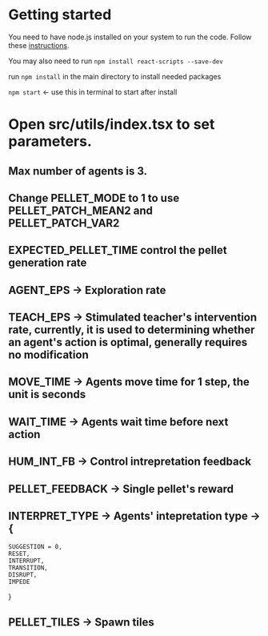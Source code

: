 # Getting started
You need to have node.js installed on your system to run the code. Follow these [instructions](https://nodejs.org/en/download).

You may also need to run  `npm install react-scripts --save-dev`

run `npm install` in the main directory to install needed packages

`npm start`  <- use this in terminal to start after install

# Open src/utils/index.tsx to set parameters. 
## Max number of agents is 3.
## Change PELLET_MODE to 1 to use PELLET_PATCH_MEAN2 and PELLET_PATCH_VAR2
## EXPECTED_PELLET_TIME control the pellet generation rate
## AGENT_EPS -> Exploration rate
## TEACH_EPS -> Stimulated teacher's intervention rate, currently, it is used to determining whether an agent's action is optimal, generally requires no modification
## MOVE_TIME -> Agents move time for 1 step, the unit is seconds
## WAIT_TIME -> Agents wait time before next action
## HUM_INT_FB -> Control intrepretation feedback
## PELLET_FEEDBACK -> Single pellet's reward
## INTERPRET_TYPE -> Agents' intepretation type -> {
    SUGGESTION = 0,
    RESET,
    INTERRUPT,
    TRANSITION,
    DISRUPT,
    IMPEDE
}
## PELLET_TILES -> Spawn tiles
